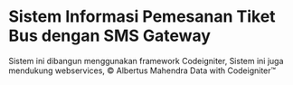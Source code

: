 # Sistem Informasi Pemesanan Tiket Bus dengan SMS Gateway
Sistem ini dibangun menggunakan framework Codeigniter, Sistem ini juga mendukung webservices,
© Albertus Mahendra Data with Codeigniter™